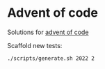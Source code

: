 # Advent of code

Solutions for [advent of code](https://adventofcode.com/2021/)

Scaffold new tests:

```
./scripts/generate.sh 2022 2
```
